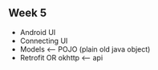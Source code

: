 ## Week 5
* Android UI
* Connecting UI
* Models <-- POJO (plain old java object)
* Retrofit OR okhttp <-- api

